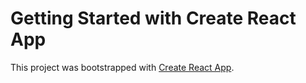 # Getting Started with Create React App

This project was bootstrapped with [Create React App](https://github.com/facebook/create-react-app).














